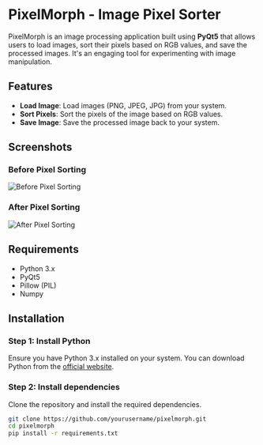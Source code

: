 # PixelMorph - Image Pixel Sorter

PixelMorph is an image processing application built using **PyQt5** that allows users to load images, sort their pixels based on RGB values, and save the processed images. It's an engaging tool for experimenting with image manipulation.

## Features

- **Load Image**: Load images (PNG, JPEG, JPG) from your system.
- **Sort Pixels**: Sort the pixels of the image based on RGB values.
- **Save Image**: Save the processed image back to your system.

## Screenshots

### Before Pixel Sorting
![Before Pixel Sorting](path/to/your/before-image.png)

### After Pixel Sorting
![After Pixel Sorting](path/to/your/after-image.png)

## Requirements

- Python 3.x
- PyQt5
- Pillow (PIL)
- Numpy

## Installation

### Step 1: Install Python
Ensure you have Python 3.x installed on your system. You can download Python from the [official website](https://www.python.org/).

### Step 2: Install dependencies
Clone the repository and install the required dependencies.

```bash
git clone https://github.com/yourusername/pixelmorph.git
cd pixelmorph
pip install -r requirements.txt